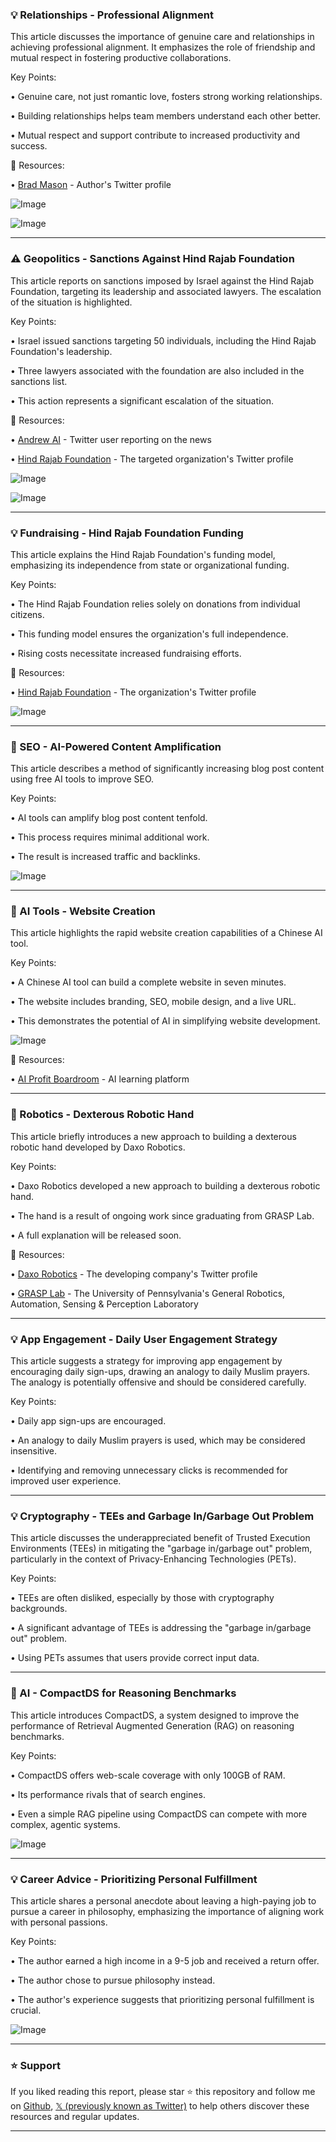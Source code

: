 ### 💡 Relationships - Professional Alignment

This article discusses the importance of genuine care and relationships in achieving professional alignment.  It emphasizes the role of friendship and mutual respect in fostering productive collaborations.

Key Points:

• Genuine care, not just romantic love, fosters strong working relationships.


• Building relationships helps team members understand each other better.


• Mutual respect and support contribute to increased productivity and success.


🔗 Resources:

• [Brad Mason](https://x.com/BradMason84) - Author's Twitter profile


![Image](https://pbs.twimg.com/media/GvTzPYjWQAAWspe?format=jpg&name=small)

![Image](https://pbs.twimg.com/media/GvQhiP9XYAAxyFF?format=jpg&name=240x240)


---
### ⚠️ Geopolitics - Sanctions Against Hind Rajab Foundation

This article reports on sanctions imposed by Israel against the Hind Rajab Foundation, targeting its leadership and associated lawyers.  The escalation of the situation is highlighted.

Key Points:

• Israel issued sanctions targeting 50 individuals, including the Hind Rajab Foundation's leadership.


• Three lawyers associated with the foundation are also included in the sanctions list.


• This action represents a significant escalation of the situation.


🔗 Resources:

• [Andrew AI](https://x.com/andrewai2001) - Twitter user reporting on the news


• [Hind Rajab Foundation](https://x.com/HindRFoundation) - The targeted organization's Twitter profile


![Image](https://pbs.twimg.com/media/GvH6qr4WwAA4xuU?format=jpg&name=small)

![Image](https://pbs.twimg.com/media/GvH6qsQX0AARmWN?format=jpg&name=small)


---
### 💡 Fundraising - Hind Rajab Foundation Funding

This article explains the Hind Rajab Foundation's funding model, emphasizing its independence from state or organizational funding.

Key Points:

• The Hind Rajab Foundation relies solely on donations from individual citizens.


• This funding model ensures the organization's full independence.


•  Rising costs necessitate increased fundraising efforts.


🔗 Resources:

• [Hind Rajab Foundation](https://x.com/HindRFoundation) - The organization's Twitter profile


![Image](https://pbs.twimg.com/media/GhPm915XMAAkmcV?format=jpg&name=small)


---
### 🚀 SEO - AI-Powered Content Amplification

This article describes a method of significantly increasing blog post content using free AI tools to improve SEO.

Key Points:

• AI tools can amplify blog post content tenfold.


• This process requires minimal additional work.


• The result is increased traffic and backlinks.


![Image](https://pbs.twimg.com/amplify_video_thumb/1942431383311503360/img/HLP7GL7lWiNX3Oql.jpg)


---
### 🚀  AI Tools - Website Creation

This article highlights the rapid website creation capabilities of a Chinese AI tool.

Key Points:

• A Chinese AI tool can build a complete website in seven minutes.


• The website includes branding, SEO, mobile design, and a live URL.


• This demonstrates the potential of AI in simplifying website development.


![Image](https://pbs.twimg.com/amplify_video_thumb/1942426257771360256/img/obv7CJWqC-6F9DfV.jpg)

🔗 Resources:

• [AI Profit Boardroom](https://skool.com/ai-profit-lab-7462/about) -  AI learning platform


---
### 🤖 Robotics - Dexterous Robotic Hand

This article briefly introduces a new approach to building a dexterous robotic hand developed by Daxo Robotics.

Key Points:

•  Daxo Robotics developed a new approach to building a dexterous robotic hand.


• The hand is a result of ongoing work since graduating from GRASP Lab.


• A full explanation will be released soon.


🔗 Resources:

• [Daxo Robotics](https://x.com/DaxoRobotics) - The developing company's Twitter profile


• [GRASP Lab](https://x.com/GRASPlab) -  The University of Pennsylvania's General Robotics, Automation, Sensing & Perception Laboratory


---
### 💡 App Engagement - Daily User Engagement Strategy

This article suggests a strategy for improving app engagement by encouraging daily sign-ups, drawing an analogy to daily Muslim prayers.  The analogy is potentially offensive and should be considered carefully.


Key Points:


•  Daily app sign-ups are encouraged.



• An analogy to daily Muslim prayers is used, which may be considered insensitive.



• Identifying and removing unnecessary clicks is recommended for improved user experience.



---
### 💡  Cryptography - TEEs and Garbage In/Garbage Out Problem

This article discusses the underappreciated benefit of Trusted Execution Environments (TEEs) in mitigating the "garbage in/garbage out" problem, particularly in the context of Privacy-Enhancing Technologies (PETs).

Key Points:

• TEEs are often disliked, especially by those with cryptography backgrounds.


• A significant advantage of TEEs is addressing the "garbage in/garbage out" problem.


•  Using PETs assumes that users provide correct input data.


---
### 🤖  AI - CompactDS for Reasoning Benchmarks

This article introduces CompactDS, a system designed to improve the performance of Retrieval Augmented Generation (RAG) on reasoning benchmarks.

Key Points:

• CompactDS offers web-scale coverage with only 100GB of RAM.


• Its performance rivals that of search engines.


•  Even a simple RAG pipeline using CompactDS can compete with more complex, agentic systems.


![Image](https://pbs.twimg.com/tweet_video_thumb/GvRnQLZWMAA-GB3.jpg)


---
### 💡 Career Advice - Prioritizing Personal Fulfillment

This article shares a personal anecdote about leaving a high-paying job to pursue a career in philosophy, emphasizing the importance of aligning work with personal passions.

Key Points:

•  The author earned a high income in a 9-5 job and received a return offer.


•  The author chose to pursue philosophy instead.


•  The author's experience suggests that prioritizing personal fulfillment is crucial.


![Image](https://pbs.twimg.com/media/GvThGb3XkAAY7uR?format=jpg&name=small)


---

### ⭐️ Support

If you liked reading this report, please star ⭐️ this repository and follow me on [Github](https://github.com/Drix10), [𝕏 (previously known as Twitter)](https://x.com/DRIX_10_) to help others discover these resources and regular updates.

---